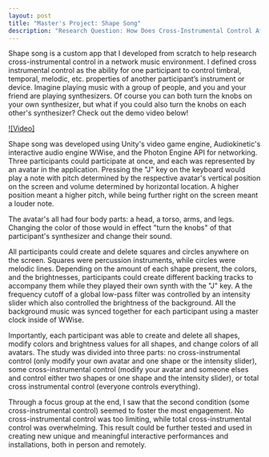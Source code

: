 ```yaml
---
layout: post
title: "Master's Project: Shape Song"
description: "Research Question: How Does Cross-Instrumental Control Affect Engagement in a Network Music Environment"
---
```


Shape song is a custom app that I developed from scratch to help research cross-instrumental control in a network music environment. I defined cross instrumental control as the ability for one participant to control timbral, temporal, melodic, etc. properties of another participant’s instrument or device. Imagine playing music with a group of people, and you and your friend are playing synthesizers. Of course you can both turn the knobs on your own synthesizer, but what if you could also turn the knobs on each other's synthesizer? Check out the demo video below!

[![Video]](https://www.youtube.com/watch?v=AnS1vEmkQ9I)

Shape song was developed using Unity's video game engine, Audiokinetic's interactive audio engine WWise, and the Photon Engine API for networking. Three participants could participate at once, and each was represented by an avatar in the application. Pressing the "J" key on the keyboard would play a note with pitch determined by the respective avatar's vertical position on the screen and volume determined by horizontal location. A higher position meant a higher pitch, while being further right on the screen meant a louder note. 

The avatar's all had four body parts: a head, a torso, arms, and legs. Changing the color of those would in effect "turn the knobs" of that participant's synthesizer and change their sound. 

All participants could create and delete squares and circles anywhere on the screen. Squares were percussion instruments, while circles were melodic lines. Depending on the amount of each shape present, the colors, and the brightnesses, participants could create different backing tracks to accompany them while they played their own synth with the "J" key. A the frequency cutoff of a global low-pass filter was controlled by an intensity slider which also controlled the brightness of the background. All the background music was synced together for each participant using a master clock inside of WWise.

Importantly, each participant was able to create and delete all shapes, modify colors and brightness values for all shapes, and change colors of all avatars. The study was divided into three parts: no cross-instrumental control (only modify your own avatar and one shape or the intensity slider), some cross-instrumental control (modify your avatar and someone elses and control either two shapes or one shape and the intensity slider), or total cross instrumental control (everyone controls everything).

Through a focus group at the end, I saw that the second condition (some cross-instrumental control) seemed to foster the most engagement. No cross-instrumental control was too limiting, while total cross-instrumental control was overwhelming. This result could be further tested and used in creating new unique and meaningful interactive performances and installations, both in person and remotely.
